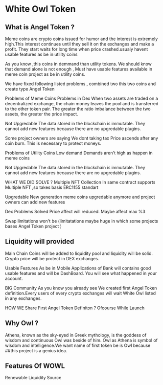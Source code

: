 # White Owl Token
## What is Angel Token ?

Meme coins are crypto coins issued for humor and the interest is extremely high.This interest continues until they sell it on the exchanges and make a profit. They start waits for long time when price crashed.usualy havent usable features as be in utility coins

As you know ,this coins in demmand than utility tokens. We should know that demand alone is not enough , Must have usable features available in meme coin project as be in utility coins. 

We have fixed following listed problems , combined two this two coins and create type Angel Token

Problems of Meme Coins
Problems in Dex
When two assets are traded on a decentralized exchange, the chain money leaves the pool and is transferred to the other token pair. The greater the ratio imbalance between the two assets, the greater the price impact.

Not Upgredable
The data stored in the blockchain is immutable. They cannot add new features because there are no upgredable plugins.

Some project owners  are saying We dont taking tax
Price ascends after any coin burn. This is necessary to protect moneys.

Problems of Utility Coins
Low demand
Demands aren't high as happen in meme coins

Not Upgredable
The data stored in the blockchain is immutable. They cannot add new features because there are no upgredable plugins.

WHAT WE DID SOLVE ?
Multiple NFT Collection
In same contract supports Multiple NFT ,so takes basis ERC1155 standart

Upgredable
New generation meme coins upgredable anymore and project owners can add new features       

Dex Problems Solved
Price affect will reduced. Maybe affect max %3

Swap limitations won't be (limitatations maybe huge in which some projects bases Angel Token project )

## Liquidity will provided
Main Chain Coins will be added to liquidity pool and liquidity will be solid. Crypto price will be protect in DEX exchanges.

Usable Features
As be in Mobile Applications of Bank will contains good usable features and will be DashBoard. You will see what happened in your account.

BIG Community
As you know you already see We created first Angel Token definition.Every users of every crypto exchanges will wait White Owl listed in any exchanges.

HOW WE Share Fırst Angel Token Definiton ?
Ofcourse While Launch



## Why Owl ?
Athena, known as the sky-eyed in Greek mythology, is the goddess of wisdom and continuous Owl was beside of him. Owl as Athena is symbol of wisdom and intelligence.We want name of first token be is Owl because ##this project is a genius idea.

## Features Of WOWL
Renewable Liquidity Source
